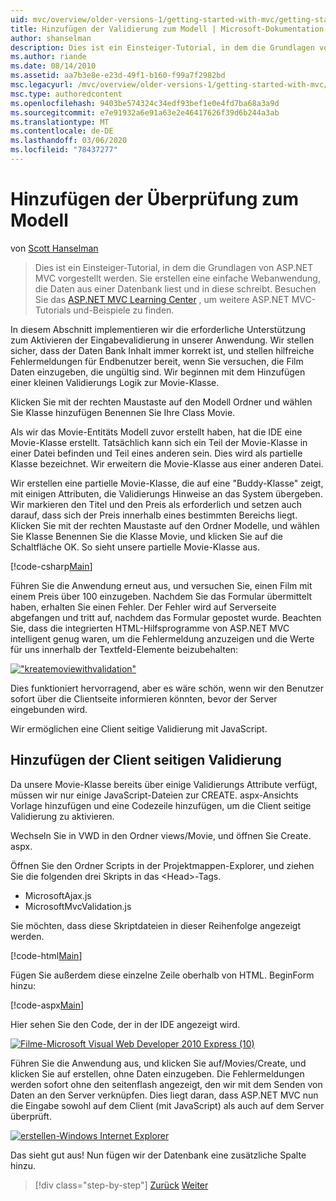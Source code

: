 ```yaml
---
uid: mvc/overview/older-versions-1/getting-started-with-mvc/getting-started-with-mvc-part7
title: Hinzufügen der Validierung zum Modell | Microsoft-Dokumentation
author: shanselman
description: Dies ist ein Einsteiger-Tutorial, in dem die Grundlagen von ASP.NET MVC vorgestellt werden. Erstellen Sie eine einfache Webanwendung, die Daten aus einer Datenbank liest und in diese schreibt.
ms.author: riande
ms.date: 08/14/2010
ms.assetid: aa7b3e8e-e23d-49f1-b160-f99a7f2982bd
msc.legacyurl: /mvc/overview/older-versions-1/getting-started-with-mvc/getting-started-with-mvc-part7
msc.type: authoredcontent
ms.openlocfilehash: 9403be574324c34edf93bef1e0e4fd7ba68a3a9d
ms.sourcegitcommit: e7e91932a6e91a63e2e46417626f39d6b244a3ab
ms.translationtype: MT
ms.contentlocale: de-DE
ms.lasthandoff: 03/06/2020
ms.locfileid: "78437277"
---
```

# <a name="adding-validation-to-the-model"></a>Hinzufügen der Überprüfung zum Modell

von [Scott Hanselman](https://github.com/shanselman)

> Dies ist ein Einsteiger-Tutorial, in dem die Grundlagen von ASP.NET MVC vorgestellt werden. Sie erstellen eine einfache Webanwendung, die Daten aus einer Datenbank liest und in diese schreibt. Besuchen Sie das [ASP.NET MVC Learning Center](../../../index.md) , um weitere ASP.NET MVC-Tutorials und-Beispiele zu finden.

In diesem Abschnitt implementieren wir die erforderliche Unterstützung zum Aktivieren der Eingabevalidierung in unserer Anwendung. Wir stellen sicher, dass der Daten Bank Inhalt immer korrekt ist, und stellen hilfreiche Fehlermeldungen für Endbenutzer bereit, wenn Sie versuchen, die Film Daten einzugeben, die ungültig sind. Wir beginnen mit dem Hinzufügen einer kleinen Validierungs Logik zur Movie-Klasse.

Klicken Sie mit der rechten Maustaste auf den Modell Ordner und wählen Sie Klasse hinzufügen Benennen Sie Ihre Class Movie.

Als wir das Movie-Entitäts Modell zuvor erstellt haben, hat die IDE eine Movie-Klasse erstellt. Tatsächlich kann sich ein Teil der Movie-Klasse in einer Datei befinden und Teil eines anderen sein. Dies wird als partielle Klasse bezeichnet. Wir erweitern die Movie-Klasse aus einer anderen Datei.

Wir erstellen eine partielle Movie-Klasse, die auf eine "Buddy-Klasse" zeigt, mit einigen Attributen, die Validierungs Hinweise an das System übergeben. Wir markieren den Titel und den Preis als erforderlich und setzen auch darauf, dass sich der Preis innerhalb eines bestimmten Bereichs liegt. Klicken Sie mit der rechten Maustaste auf den Ordner Modelle, und wählen Sie Klasse Benennen Sie die Klasse Movie, und klicken Sie auf die Schaltfläche OK. So sieht unsere partielle Movie-Klasse aus.

[!code-csharp[Main](getting-started-with-mvc-part7/samples/sample1.cs)]

Führen Sie die Anwendung erneut aus, und versuchen Sie, einen Film mit einem Preis über 100 einzugeben. Nachdem Sie das Formular übermittelt haben, erhalten Sie einen Fehler. Der Fehler wird auf Serverseite abgefangen und tritt auf, nachdem das Formular gepostet wurde. Beachten Sie, dass die integrierten HTML-Hilfsprogramme von ASP.NET MVC intelligent genug waren, um die Fehlermeldung anzuzeigen und die Werte für uns innerhalb der Textfeld-Elemente beizubehalten:

[!["kreatemoviewithvalidation"](getting-started-with-mvc-part7/_static/image2.png)](getting-started-with-mvc-part7/_static/image1.png)

Dies funktioniert hervorragend, aber es wäre schön, wenn wir den Benutzer sofort über die Clientseite informieren könnten, bevor der Server eingebunden wird.

Wir ermöglichen eine Client seitige Validierung mit JavaScript.

## <a name="adding-client-side-validation"></a>Hinzufügen der Client seitigen Validierung

Da unsere Movie-Klasse bereits über einige Validierungs Attribute verfügt, müssen wir nur einige JavaScript-Dateien zur CREATE. aspx-Ansichts Vorlage hinzufügen und eine Codezeile hinzufügen, um die Client seitige Validierung zu aktivieren.

Wechseln Sie in VWD in den Ordner views/Movie, und öffnen Sie Create. aspx.

Öffnen Sie den Ordner Scripts in der Projektmappen-Explorer, und ziehen Sie die folgenden drei Skripts in das &lt;Head&gt;-Tags.

- MicrosoftAjax.js
- MicrosoftMvcValidation.js

Sie möchten, dass diese Skriptdateien in dieser Reihenfolge angezeigt werden.

[!code-html[Main](getting-started-with-mvc-part7/samples/sample2.html)]

Fügen Sie außerdem diese einzelne Zeile oberhalb von HTML. BeginForm hinzu:

[!code-aspx[Main](getting-started-with-mvc-part7/samples/sample3.aspx)]

Hier sehen Sie den Code, der in der IDE angezeigt wird.

[![Filme-Microsoft Visual Web Developer 2010 Express (10)](getting-started-with-mvc-part7/_static/image4.png)](getting-started-with-mvc-part7/_static/image3.png)

Führen Sie die Anwendung aus, und klicken Sie auf/Movies/Create, und klicken Sie auf erstellen, ohne Daten einzugeben. Die Fehlermeldungen werden sofort ohne den seitenflash angezeigt, den wir mit dem Senden von Daten an den Server verknüpfen. Dies liegt daran, dass ASP.NET MVC nun die Eingabe sowohl auf dem Client (mit JavaScript) als auch auf dem Server überprüft.

[![erstellen-Windows Internet Explorer](getting-started-with-mvc-part7/_static/image6.png)](getting-started-with-mvc-part7/_static/image5.png)

Das sieht gut aus! Nun fügen wir der Datenbank eine zusätzliche Spalte hinzu.

> [!div class="step-by-step"]
> [Zurück](getting-started-with-mvc-part6.md)
> [Weiter](getting-started-with-mvc-part8.md)
